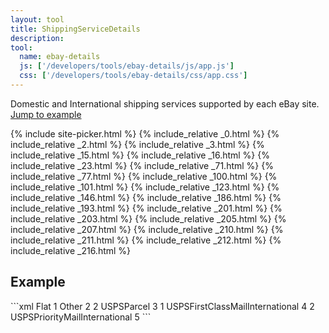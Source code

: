 ```yaml
---
layout: tool
title: ShippingServiceDetails
description:
tool:
  name: ebay-details
  js: ['/developers/tools/ebay-details/js/app.js']
  css: ['/developers/tools/ebay-details/css/app.css']
---
```

Domestic and International shipping services supported by each eBay site. <a href="#example">Jump to example</a>

{% include site-picker.html %}
{% include_relative _0.html %}
{% include_relative _2.html %}
{% include_relative _3.html %}
{% include_relative _15.html %}
{% include_relative _16.html %}
{% include_relative _23.html %}
{% include_relative _71.html %}
{% include_relative _77.html %}
{% include_relative _100.html %}
{% include_relative _101.html %}
{% include_relative _123.html %}
{% include_relative _146.html %}
{% include_relative _186.html %}
{% include_relative _193.html %}
{% include_relative _201.html %}
{% include_relative _203.html %}
{% include_relative _205.html %}
{% include_relative _207.html %}
{% include_relative _210.html %}
{% include_relative _211.html %}
{% include_relative _212.html %}
{% include_relative _216.html %}
<h2 id="example">Example</h2>
```xml
<AddItemRequest>
    <Item>
      <ShippingDetails>
        <ShippingType>Flat</ShippingType>
        <!-- Domestic -->
        <ShippingServiceOptions>
          <ShippingServicePriority>1</ShippingServicePriority>
          <ShippingService>Other</ShippingService>
          <ShippingServiceCost>2</ShippingServiceCost>
        </ShippingServiceOptions>
        <ShippingServiceOptions>
          <ShippingServicePriority>2</ShippingServicePriority>
          <ShippingService>USPSParcel</ShippingService>
          <ShippingServiceCost>3</ShippingServiceCost>
        </ShippingServiceOptions>
        <!-- International -->
        <InternationalShippingServiceOption>
          <ShippingServicePriority>1</ShippingServicePriority>
          <ShippingService>USPSFirstClassMailInternational</ShippingService>
          <ShippingServiceCost>4</ShippingServiceCost>
        </InternationalShippingServiceOption>
        <InternationalShippingServiceOption>
          <ShippingServicePriority>2</ShippingServicePriority>
          <ShippingService>USPSPriorityMailInternational</ShippingService>
          <ShippingServiceCost>5</ShippingServiceCost>
        </InternationalShippingServiceOption>
      </ShippingDetails>
    </Item>
</AddItemRequest>
```
